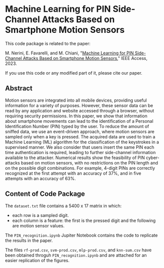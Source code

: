 # Machine Learning for PIN Side-Channel Attacks Based on Smartphone Motion Sensors

This code package is related to the paper:

M. Nerini, E. Favarelli, and M. Chiani, "[Machine Learning for PIN Side-Channel Attacks Based on Smartphone Motion Sensors](https://ieeexplore.ieee.org/document/10061187)," IEEE Access, 2023.

If you use this code or any modified part of it, please cite our paper.

## Abstract

Motion sensors are integrated into all mobile devices, providing useful information for a variety of purposes. However, these sensor data can be read by any application and website accessed through a browser, without requiring security permissions. In this paper, we show that information about smartphone movements can lead to the identification of a Personal Identification Number (PIN) typed by the user. To reduce the amount of sniffed data, we use an event-driven approach, where motion sensors are sampled only when a key is pressed. The acquired data are used to train a Machine Learning (ML) algorithm for the classification of the keystrokes in a supervised manner. We also consider that users insert the same PIN each time authentication is required, leading to further side-channel information available to the attacker. Numerical results show the feasibility of PIN cyber-attacks based on motion sensors, with no restrictions on the PIN length and on the possible digit combinations. For example, 4-digit PINs are correctly recognized at the first attempt with an accuracy of 37%, and in five attempts with an accuracy of 63%.

## Content of Code Package

The `dataset.txt` file contains a 5400 x 17 matrix in which:

* each row is a sampled digit.
* each column is a feature: the first is the pressed digit and the following are motion sensor values.

The `PIN_recognition.ipynb` Jupiter Notebook contains the code to replicate the results in the paper.

The files `rf-prod.csv`, `svm-prod.csv`, `mlp-prod.csv`, and `knn-sum.csv` have been obtained throguh `PIN_recognition.ipynb` and are attached for an easier replication of the figures.

